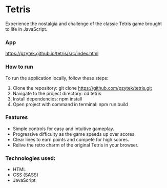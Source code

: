 # Tetris

Experience the nostalgia and challenge of the classic Tetris game brought to life in JavaScript.

### App

https://pzytek.github.io/tetris/src/index.html

### How to run

To run the application locally, follow these steps:

1. Clone the repository: git clone https://github.com/pzytek/tetris.git
2. Navigate to the project directory: cd tetris
3. Install dependencies: npm install
4. Open project with command in terminal: npm run build

### Features

- Simple controls for easy and intuitive gameplay.
- Progressive difficulty as the game speeds up over scores.
- Clear lines to earn points and compete for high scores.
- Relive the retro charm of the original Tetris in your browser.

### Technologies used:

- HTML
- CSS (SASS)
- JavaScript
